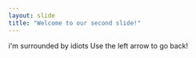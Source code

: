 ```yaml
---
layout: slide
title: "Welcome to our second slide!"
---
```

i'm surrounded by idiots
Use the left arrow to go back!

